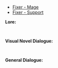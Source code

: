 - [Fixer - Mage](/pawnsImplemented/Fixer/FixerMage/)
- [Fixer - Support](/pawnsImplemented/Fixer/FixerSupport/)

**Lore:**

<br>

**Visual Novel Dialogue:**

<br>

**General Dialogue:**

<br>

